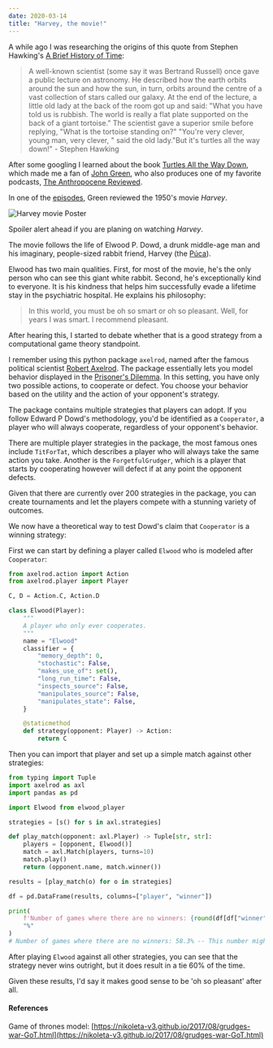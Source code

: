 ```yaml
---
date: 2020-03-14
title: "Harvey, the movie!"
---
```


A while ago I was researching the origins of this quote from Stephen Hawking's [A Brief History of Time](https://en.wikipedia.org/wiki/A_Brief_History_of_Time):

> A well-known scientist (some say it was Bertrand Russell) once gave a public lecture on astronomy. He described how the earth orbits around the sun and how the sun, in turn, orbits around the centre of a vast collection of stars called our galaxy. At the end of the lecture, a little old lady at the back of the room got up and said: "What you have told us is rubbish. The world is really a flat plate supported on the back of a giant tortoise." The scientist gave a superior smile before replying, "What is the tortoise standing on?" "You're very clever, young man, very clever, " said the old lady."But it's turtles all the way down!" - Stephen Hawking

After some googling I learned about the book [Turtles All the Way Down](https://en.wikipedia.org/wiki/Turtles_All_the_Way_Down_(novel)), which made me a fan of [John Green](https://en.wikipedia.org/wiki/John_Green_(author)), who also produces  one of my favorite podcasts, [The Anthropocene Reviewed](https://www.wnycstudios.org/podcasts/anthropocene-reviewed).

In one of the [episodes](https://www.wnycstudios.org/podcasts/anthropocene-reviewed/episodes/anthropocene-reviewed-velociraptors-and-harvey), Green reviewed the 1950's movie _Harvey_.

![Harvey movie Poster](/images/harvey.jpg#center)

Spoiler alert ahead if you are planing on watching *Harvey*.

The movie follows the life of Elwood P. Dowd, a drunk middle-age man and his imaginary, people-sized rabbit friend, Harvey (the [Púca](https://en.wikipedia.org/wiki/P%C3%BAca)).

 Elwood has two main qualities. First, for most of the movie, he's the only person who can see this giant white rabbit. Second, he's exceptionally kind to everyone. It is his kindness that helps him successfully evade a lifetime stay in the psychiatric hospital. He explains his philosophy:

> In this world, you must be oh so smart or oh so pleasant. Well, for years I was smart. I recommend pleasant. 

After hearing this, I started to debate whether that is a good strategy from a computational game theory standpoint.

I remember using this python package `axelrod`, named after the famous political scientist [Robert Axelrod](https://en.wikipedia.org/wiki/Robert_Axelrod). The package essentially lets you model behavior displayed in the [Prisoner's Dilemma](https://en.wikipedia.org/wiki/Prisoner%27s_dilemma). In this setting, you have only two possible actions, to cooperate or defect. You choose your behavior based on the utility and the action of your opponent's strategy.

The package contains multiple strategies that players can adopt. If you follow Edward P Dowd's methodology, you'd be identified as a `Cooperator`, a player who will always cooperate, regardless of your opponent's behavior.

There are multiple player strategies in the package, the most famous ones include `TitForTat`, which describes a player who will always take the same action you take. Another is the `ForgetfulGrudger`, which is a player that starts by cooperating however will defect if at any point the opponent defects.

Given that there are currently over 200 strategies in the package, you can create tournaments and let the players compete with a stunning variety of outcomes.

We now have a theoretical way to test Dowd's claim that `Cooperator` is a winning strategy:

First we can start by defining a player called `Elwood` who is modeled after `Cooperator`:

```python
from axelrod.action import Action
from axelrod.player import Player

C, D = Action.C, Action.D

class Elwood(Player):
    """
    A player who only ever cooperates.
    """
    name = "Elwood"
    classifier = {
        "memory_depth": 0,
        "stochastic": False,
        "makes_use_of": set(),
        "long_run_time": False,
        "inspects_source": False,
        "manipulates_source": False,
        "manipulates_state": False,
    }

    @staticmethod
    def strategy(opponent: Player) -> Action:
        return C

```

Then you can import that player and set up a simple match against other strategies:

``` python
from typing import Tuple
import axelrod as axl
import pandas as pd

import Elwood from elwood_player

strategies = [s() for s in axl.strategies]

def play_match(opponent: axl.Player) -> Tuple[str, str]:
    players = [opponent, Elwood()]
    match = axl.Match(players, turns=10)
    match.play()
    return (opponent.name, match.winner())

results = [play_match(o) for o in strategies]

df = pd.DataFrame(results, columns=["player", "winner"])

print(
    f'Number of games where there are no winners: {round(df[df["winner"] == False].count() / df.count(), 3)[1] * 100}'
    "%"
)
# Number of games where there are no winners: 58.3% -- This number might be slightly different for everyone
```

After playing `Elwood` against all other strategies, you can see that the strategy never wins outright, but it does result in a tie 60% of the time.

Given these results, I'd say it makes good sense to be 'oh so pleasant' after all.

#### References

Game of thrones model:
[https://nikoleta-v3.github.io/2017/08/grudges-war-GoT.html](https://nikoleta-v3.github.io/2017/08/grudges-war-GoT.html)